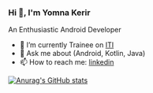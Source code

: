 ### Hi 👋, I'm Yomna Kerir

An Enthusiastic Android Developer


- 🔭 I’m currently Trainee on [ITI](https://www.iti.gov.eg/)
- 💬 Ask me about (Android, Kotlin, Java)
- 📫 How to reach me: [linkedin](https://www.linkedin.com/in/yomna-kerir-2117381ba/)

[![Anurag's GitHub stats](https://github-readme-stats.vercel.app/api?username=yomnakerir&show_icons=true&bg_color=00000000)](https://github.com/anuraghazra/github-readme-stats)



